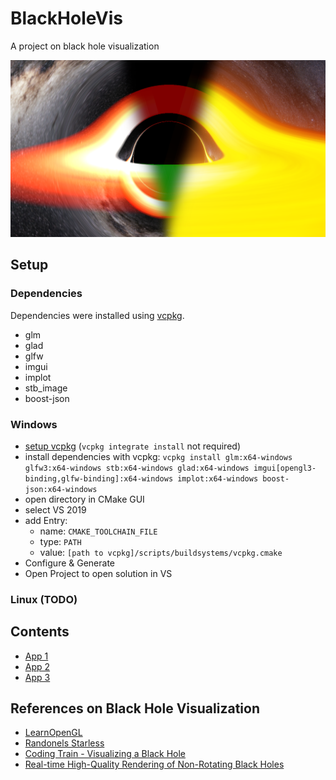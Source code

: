 # BlackHoleVis
A project on black hole visualization

![](screenshots/Screenshot_mix.png)

## Setup

### Dependencies
Dependencies were installed using [vcpkg](https://github.com/Microsoft/vcpkg).
- glm
- glad
- glfw
- imgui
- implot
- stb_image
- boost-json

### Windows
- [setup vcpkg](https://vcpkg.io/en/getting-started.html) (```vcpkg integrate install``` not required)
- install dependencies with vcpkg: 
	```vcpkg install glm:x64-windows glfw3:x64-windows stb:x64-windows glad:x64-windows imgui[opengl3-binding,glfw-binding]:x64-windows implot:x64-windows boost-json:x64-windows```
- open directory in CMake GUI
- select VS 2019
- add Entry:
	- name: ```CMAKE_TOOLCHAIN_FILE```
	- type: ```PATH```
	- value: ```[path to vcpkg]/scripts/buildsystems/vcpkg.cmake```
- Configure & Generate
- Open Project to open solution in VS

### Linux (TODO)

## Contents
- [App 1](app/BlackHoleVis_1/README.md)
- [App 2](app/BlackHoleVis_2/README.md)
- [App 3](app/BlackHoleVis_3/README.md)

## References on Black Hole Visualization
- [LearnOpenGL](https://learnopengl.com/)
- [Randonels Starless](https://github.com/rantonels/starless)
- [Coding Train - Visualizing a Black Hole](https://www.youtube.com/watch?v=Iaz9TqYWUmA)
- [Real-time High-Quality Rendering of Non-Rotating Black Holes](https://github.com/ebruneton/black_hole_shader)
